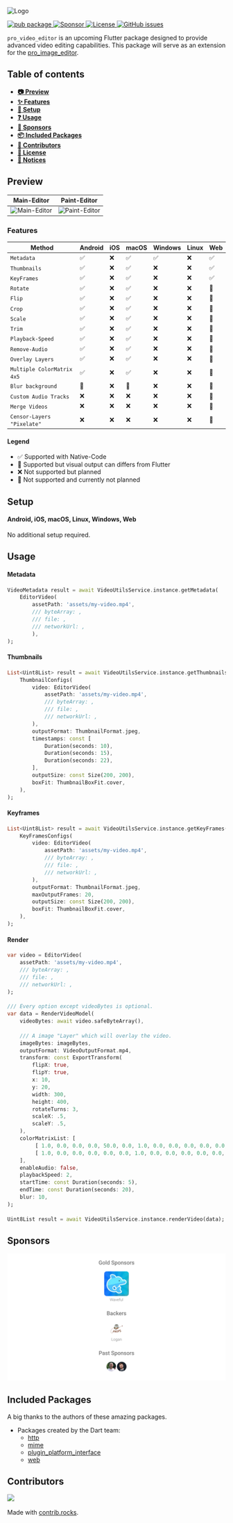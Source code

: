 <img src="https://github.com/hm21/pro_video_editor/blob/stable/assets/logo.jpg?raw=true" alt="Logo" />

<p>
    <a href="https://pub.dartlang.org/packages/pro_video_editor">
        <img src="https://img.shields.io/pub/v/pro_video_editor.svg" alt="pub package">
    </a>
    <a href="https://github.com/sponsors/hm21">
        <img src="https://img.shields.io/static/v1?label=Sponsor&message=%E2%9D%A4&logo=GitHub&color=%23f5372a" alt="Sponsor">
    </a>
    <a href="https://img.shields.io/github/license/hm21/pro_video_editor">
        <img src="https://img.shields.io/github/license/hm21/pro_video_editor" alt="License">
    </a>
    <a href="https://github.com/hm21/pro_video_editor/issues">
        <img src="https://img.shields.io/github/issues/hm21/pro_video_editor" alt="GitHub issues">
    </a> 
</p>

`pro_video_editor` is an upcoming Flutter package designed to provide advanced video editing capabilities. This package will serve as an extension for the [pro_image_editor](https://pub.dev/packages/pro_image_editor).


## Table of contents

- **[📷 Preview](#preview)**
- **[✨ Features](#features)**
- **[🔧 Setup](#setup)**
- **[❓ Usage](#usage)**
- **[💖 Sponsors](#sponsors)**
- **[📦 Included Packages](#included-packages)**
- **[🤝 Contributors](#contributors)**
- **[📜 License](LICENSE)**
- **[📜 Notices](NOTICES)**

## Preview
<table>
  <thead>
    <tr>
      <th align="center">Main-Editor</th>
      <th align="center">Paint-Editor</th>
    </tr>
  </thead>
  <tbody>
    <tr>
      <td align="center" width="50%">
        <img src="https://github.com/hm21/pro_video_editor/blob/stable/assets/preview/main_editor.jpg?raw=true" alt="Main-Editor" />
      </td>
      <td align="center" width="50%">
        <img src="https://github.com/hm21/pro_video_editor/blob/stable/assets/preview/paint_editor.jpg?raw=true" alt="Paint-Editor" />
      </td>
    </tr>
  </tbody>
</table>


### Features

| Method                     | Android | iOS  | macOS  | Windows  | Linux  | Web   |
|----------------------------|---------|------|--------|----------|--------|-------|
| `Metadata`                 | ✅      | ❌  | ✅     | ✅      | ❌     | ✅   |
| `Thumbnails`               | ✅      | ❌  | ✅     | ❌      | ❌     | ✅   |
| `KeyFrames`                | ✅      | ❌  | ✅     | ❌      | ❌     | ✅   |
| `Rotate`                   | ✅      | ❌  | ✅     | ❌      | ❌     | 🚫   |
| `Flip`                     | ✅      | ❌  | ✅     | ❌      | ❌     | 🚫   |
| `Crop`                     | ✅      | ❌  | ✅     | ❌      | ❌     | 🚫   |
| `Scale`                    | ✅      | ❌  | ✅     | ❌      | ❌     | 🚫   |
| `Trim`                     | ✅      | ❌  | ✅     | ❌      | ❌     | 🚫   |
| `Playback-Speed`           | ✅      | ❌  | ✅     | ❌      | ❌     | 🚫   |
| `Remove-Audio`             | ✅      | ❌  | ✅     | ❌      | ❌     | 🚫   |
| `Overlay Layers`           | ✅      | ❌  | ✅     | ❌      | ❌     | 🚫   |
| `Multiple ColorMatrix 4x5` | ✅      | ❌  | ✅     | ❌      | ❌     | 🚫   |
| `Blur background`          | 🧪      | ❌  | 🧪     | ❌      | ❌     | 🚫   |
| `Custom Audio Tracks`      | ❌      | ❌  | ❌     | ❌      | ❌     | 🚫   |
| `Merge Videos`             | ❌      | ❌  | ❌     | ❌      | ❌     | 🚫   |
| `Censor-Layers "Pixelate"` | ❌      | ❌  | ❌     | ❌      | ❌     | 🚫   |



#### Legend
- ✅ Supported with Native-Code 
- 🧪 Supported but visual output can differs from Flutter
- ❌ Not supported but planned
- 🚫 Not supported and currently not planned

## Setup

#### Android, iOS, macOS, Linux, Windows, Web

No additional setup required.

## Usage
#### Metadata
```dart
VideoMetadata result = await VideoUtilsService.instance.getMetadata(
    EditorVideo(
        assetPath: 'assets/my-video.mp4',
        /// byteArray: ,
        /// file: ,
        /// networkUrl: ,
        ),
);
```

#### Thumbnails 

```dart
List<Uint8List> result = await VideoUtilsService.instance.getThumbnails(
    ThumbnailConfigs(
        video: EditorVideo(
            assetPath: 'assets/my-video.mp4',
            /// byteArray: ,
            /// file: ,
            /// networkUrl: ,
        ),
        outputFormat: ThumbnailFormat.jpeg,
        timestamps: const [
            Duration(seconds: 10),
            Duration(seconds: 15),
            Duration(seconds: 22),
        ],
        outputSize: const Size(200, 200),
        boxFit: ThumbnailBoxFit.cover,
    ),
);
```

#### Keyframes

```dart
List<Uint8List> result = await VideoUtilsService.instance.getKeyFrames(
    KeyFramesConfigs(
        video: EditorVideo(
            assetPath: 'assets/my-video.mp4',
            /// byteArray: ,
            /// file: ,
            /// networkUrl: ,
        ),
        outputFormat: ThumbnailFormat.jpeg,
        maxOutputFrames: 20,
        outputSize: const Size(200, 200),
        boxFit: ThumbnailBoxFit.cover,
    ),
);
```

#### Render
```dart
var video = EditorVideo(
    assetPath: 'assets/my-video.mp4',
    /// byteArray: ,
    /// file: ,
    /// networkUrl: ,
);

/// Every option except videoBytes is optional.
var data = RenderVideoModel(
    videoBytes: await video.safeByteArray(),

    /// A image "Layer" which will overlay the video.
    imageBytes: imageBytes,
    outputFormat: VideoOutputFormat.mp4,
    transform: const ExportTransform(
        flipX: true,
        flipY: true,
        x: 10,
        y: 20,
        width: 300,
        height: 400,
        rotateTurns: 3,
        scaleX: .5,
        scaleY: .5,
    ),
    colorMatrixList: [
         [ 1.0, 0.0, 0.0, 0.0, 50.0, 0.0, 1.0, 0.0, 0.0, 0.0, 0.0, 0.0, 1.0, 0.0, 0.0, 0.0, 0.0, 0.0, 1.0, 0.0 ],
         [ 1.0, 0.0, 0.0, 0.0, 0.0, 0.0, 1.0, 0.0, 0.0, 0.0, 0.0, 0.0, 1.0, 0.0, 0.0, 0.0, 0.0, 0.0, 1.0, 0.0 ],
    ],
    enableAudio: false,
    playbackSpeed: 2,
    startTime: const Duration(seconds: 5),
    endTime: const Duration(seconds: 20),
    blur: 10,
);

Uint8List result = await VideoUtilsService.instance.renderVideo(data);
```


## Sponsors 
<p align="center">
  <a href="https://github.com/sponsors/hm21">
    <img src='https://raw.githubusercontent.com/hm21/sponsors/main/sponsorkit/sponsors.svg'/>
  </a>
</p>

## Included Packages

A big thanks to the authors of these amazing packages.

- Packages created by the Dart team:
  - [http](https://pub.dev/packages/http)
  - [mime](https://pub.dev/packages/mime)
  - [plugin_platform_interface](https://pub.dev/packages/plugin_platform_interface)
  - [web](https://pub.dev/packages/web)


## Contributors
<a href="https://github.com/hm21/pro_video_editor/graphs/contributors">
  <img src="https://contrib.rocks/image?repo=hm21/pro_video_editor" />
</a>

Made with [contrib.rocks](https://contrib.rocks).